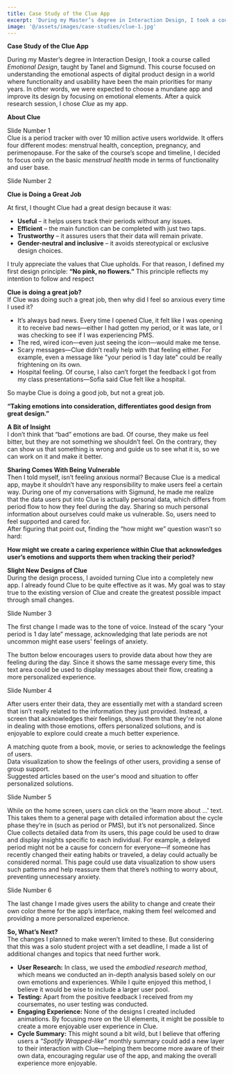```yaml
---
title: Case Study of the Clue App
excerpt: 'During my Master’s degree in Interaction Design, I took a course called *Emotional Design*, taught by Tanel and Sigmund. This course focused on understanding the emotional aspects of digital product design in a world where functionality and usability have been the main priorities for many years. In other words, we were expected to choose a mundane app and improve its design by focusing on emotional elements. After a quick research session, I chose *Clue* as my app.'
image: '@/assets/images/case-studies/clue-1.jpg'
---
```


**Case Study of the Clue App**

During my Master’s degree in Interaction Design, I took a course called *Emotional Design*, taught by Tanel and Sigmund. This course focused on understanding the emotional aspects of digital product design in a world where functionality and usability have been the main priorities for many years. In other words, we were expected to choose a mundane app and improve its design by focusing on emotional elements. After a quick research session, I chose *Clue* as my app.

**About Clue**

Slide Number 1  
Clue is a period tracker with over 10 million active users worldwide. It offers four different modes: menstrual health, conception, pregnancy, and perimenopause. For the sake of the course’s scope and timeline, I decided to focus only on the basic *menstrual health* mode in terms of functionality and user base.

Slide Number 2

**Clue is Doing a Great Job**

At first, I thought Clue had a great design because it was:

* **Useful** – it helps users track their periods without any issues.  
* **Efficient** – the main function can be completed with just two taps.  
* **Trustworthy** – it assures users that their data will remain private.  
* **Gender-neutral and inclusive** – it avoids stereotypical or exclusive design choices.

I truly appreciate the values that Clue upholds. For that reason, I defined my first design principle: **“No pink, no flowers.”** This principle reflects my intention to follow and respect 

**Clue is doing a great job?**  
If Clue was doing such a great job, then why did I feel so anxious every time I used it?

* It’s always bad news. Every time I opened Clue, it felt like I was opening it to receive bad news—either I had gotten my period, or it was late, or I was checking to see if I was experiencing PMS.  
* The red, wired icon—even just seeing the icon—would make me tense.  
* Scary messages—Clue didn’t really help with that feeling either. For example, even a message like "your period is 1 day late" could be really frightening on its own.  
* Hospital feeling. Of course, I also can’t forget the feedback I got from my class presentations—Sofia said Clue felt like a hospital.

So maybe Clue is doing a good job, but not a great job.

**“Taking emotions into consideration, differentiates good design from great design.”**

**A Bit of Insight**  
 I don’t think that “bad” emotions are bad. Of course, they make us feel bitter, but they are not something we shouldn’t feel. On the contrary, they can show us that something is wrong and guide us to see what it is, so we can work on it and make it better.

**Sharing Comes With Being Vulnerable**  
 Then I told myself, isn’t feeling anxious normal? Because Clue is a medical app, maybe it shouldn’t have any responsibility to make users feel a certain way. During one of my conversations with Sigmund, he made me realize that the data users put into Clue is actually personal data, which differs from period flow to how they feel during the day. Sharing so much personal information about ourselves could make us vulnerable. So, users need to feel supported and cared for.  
 After figuring that point out, finding the “how might we” question wasn’t so hard:

**How might we create a caring experience within Clue that acknowledges user’s emotions and supports them when tracking their period?**

**Slight New Designs of Clue**  
During the design process, I avoided turning Clue into a completely new app. I already found Clue to be quite effective as it was. My goal was to stay true to the existing version of Clue and create the greatest possible impact through small changes.

Slide Number 3

The first change I made was to the tone of voice. Instead of the scary “your period is 1 day late” message, acknowledging that late periods are not uncommon might ease users' feelings of anxiety.

The button below encourages users to provide data about how they are feeling during the day. Since it shows the same message every time, this text area could be used to display messages about their flow, creating a more personalized experience.

Slide Number 4

After users enter their data, they are essentially met with a standard screen that isn’t really related to the information they just provided. Instead, a screen that acknowledges their feelings, shows them that they're not alone in dealing with those emotions, offers personalized solutions, and is enjoyable to explore could create a much better experience.

A matching quote from a book, movie, or series to acknowledge the feelings of users.  
Data visualization to show the feelings of other users, providing a sense of group support.  
Suggested articles based on the user's mood and situation to offer personalized solutions.

Slide Number 5

While on the home screen, users can click on the 'learn more about ...' text. This takes them to a general page with detailed information about the cycle phase they’re in (such as period or PMS), but it’s not personalized. Since Clue collects detailed data from its users, this page could be used to draw and display insights specific to each individual. For example, a delayed period might not be a cause for concern for everyone—if someone has recently changed their eating habits or traveled, a delay could actually be considered normal. This page could use data visualization to show users such patterns and help reassure them that there’s nothing to worry about, preventing unnecessary anxiety.

Slide Number 6

The last change I made gives users the ability to change and create their own color theme for the app’s interface, making them feel welcomed and providing a more personalized experience.

**So, What’s Next?**  
The changes I planned to make weren’t limited to these. But considering that this was a solo student project with a set deadline, I made a list of additional changes and topics that need further work.

* **User Research:** In class, we used the *embodied research method*, which means we conducted an in-depth analysis based solely on our own emotions and experiences. While I quite enjoyed this method, I believe it would be wise to include a larger user pool.  
* **Testing:** Apart from the positive feedback I received from my coursemates, no user testing was conducted.  
* **Engaging Experience:** None of the designs I created included animations. By focusing more on the UI elements, it might be possible to create a more enjoyable user experience in Clue.  
* **Cycle Summary:** This might sound a bit wild, but I believe that offering users a *“Spotify Wrapped-like”* monthly summary could add a new layer to their interaction with Clue—helping them become more aware of their own data, encouraging regular use of the app, and making the overall experience more enjoyable.